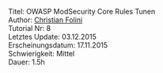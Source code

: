 Titel: OWASP ModSecurity Core Rules Tunen  
Author: <a href="mailto:christian.folini@netnea.com">Christian Folini</a>  
Tutorial Nr: 8  
Letztes Update: 03.12.2015  
Erscheinungsdatum: 17.11.2015  
Schwierigkeit: Mittel  
Dauer: 1.5h  
